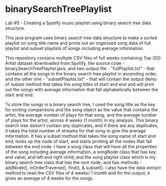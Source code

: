 # binarySearchTreePlaylist
Lab #5 - Creating a Spotify music playlist using binary search tree data structure.

This java program uses binary search tree data structure to make a sorted playlist on song title name and prints out an organized song data of full playlist and subset playlists of songs including average information.

This repository contains multiple CSV files of full weeks containing Top 200 Artist dataset downloaded from Spotify, the source code - binarySearchTreePlaylist.java, and two output file - "fullPlaylist.txt" - that contains all the songs in the binary search tree playlist in ascending order, and the other one - "subsetPlaylist.txt" - that will contain the output demo of subset method that takes the song titles of start and end and will print out the songs with average information that fall alphabetically between the start and end.

To store the songs in a binary search tree, I used the song title as the key for sorting comparisons and the song object as the value that contains the artist, the average number of plays for that song, and the average number of plays for the artist, across 4 weeks (1 month) in my analysis. This binary search tree doesn't contain any duplicates, and if there are any duplicates, it takes the total number of streams for that song to give the average information. It has a subset method that takes the song name of start and end, looks up the node of start, and starts printing all the nodes that fall between the end node. I have a song class that will have all the properties of the song including average information, a songNode class that has key and value, and left and right child, and the song playlist class which is my binary search tree class that has the root node, and has methods - addNode(), inOrderTraverse(), find(), & subset(). I also have the data extract method to read the CSV files of 4 weeks/ 1 month and for the output, it gives an average of 4 weeks for the songs.
